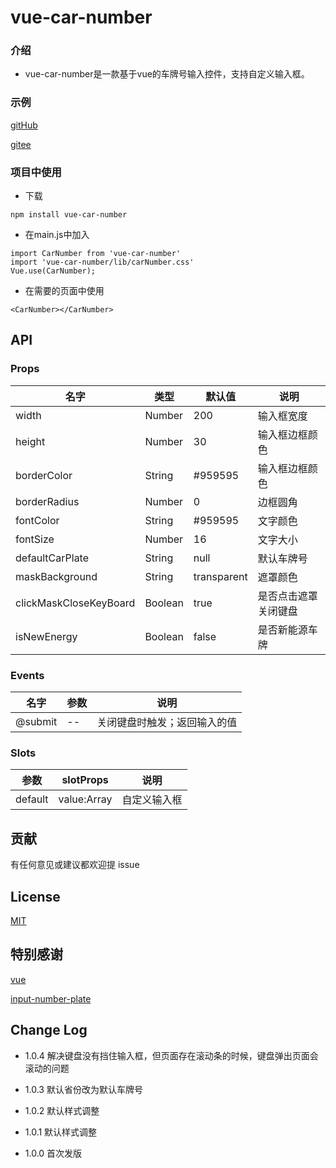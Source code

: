 # vue-car-number

### 介绍
* vue-car-number是一款基于vue的车牌号输入控件，支持自定义输入框。

### 示例
[gitHub](https://windy-boy.github.io/vue-car-number-demo)

[gitee](http://chenjiancong.gitee.io/vue-car-number-demo)

### 项目中使用
* 下载

```
npm install vue-car-number
```
* 在main.js中加入

```
import CarNumber from 'vue-car-number'
import 'vue-car-number/lib/carNumber.css'
Vue.use(CarNumber);
```
* 在需要的页面中使用

```
<CarNumber></CarNumber>
```

## API

### Props
名字|类型|默认值|说明
--|--|--|--
width|Number|200| 输入框宽度
height|Number|30| 输入框边框颜色
borderColor|String|#959595| 输入框边框颜色
borderRadius|Number|0| 边框圆角
fontColor|String|#959595| 文字颜色
fontSize|Number|16| 文字大小
defaultCarPlate|String|null| 默认车牌号
maskBackground|String|transparent| 遮罩颜色
clickMaskCloseKeyBoard|Boolean|true| 是否点击遮罩关闭键盘
isNewEnergy|Boolean|false| 是否新能源车牌

### Events
名字|参数|说明
--|--|--
@submit|--|关闭键盘时触发；返回输入的值

### Slots
参数|slotProps|说明
--|--|--
default|value:Array|自定义输入框

## 贡献
有任何意见或建议都欢迎提 issue

## License
[MIT](https://zh.wikipedia.org/wiki/MIT%E8%A8%B1%E5%8F%AF%E8%AD%89)

## 特别感谢
[vue](https://github.com/vuejs/vue)

[input-number-plate](https://github.com/wokeT/input-number-plate)

## Change Log
* 1.0.4
解决键盘没有挡住输入框，但页面存在滚动条的时候，键盘弹出页面会滚动的问题

* 1.0.3
默认省份改为默认车牌号

* 1.0.2
默认样式调整

* 1.0.1
默认样式调整

* 1.0.0
首次发版
